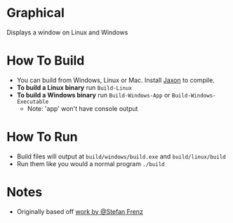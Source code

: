 # Graphical
Displays a window on Linux and Windows

# How To Build
+ You can build from Windows, Linux or Mac. Install [Jaxon](https://konloch.com/Jaxon) to compile.
+ **To build a Linux binary** run `Build-Linux`
+ **To build a Windows binary** run `Build-Windows-App` or `Build-Windows-Executable`
	+ Note: 'app' won't have console output

# How To Run
+ Build files will output at `build/windows/build.exe` and `build/linux/build`
+ Run them like you would a normal program `./build`

# Notes
+ Originally based off [work by @Stefan Frenz](https://fam-frenz.de/stefan/native.html)